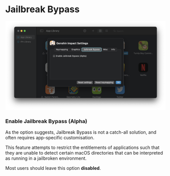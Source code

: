 # Jailbreak Bypass

![Jailbreak](../images/jailbreak_settings.png)

### Enable Jailbreak Bypass (Alpha)

As the option suggests, Jailbreak Bypass is not a catch-all solution, and often requires app-specific customisation. 

This feature attempts to restrict the entitlements of applications such that they are unable to detect certain macOS directories that can be interpreted as running in a jailbroken environment.

Most users should leave this option **disabled**.
